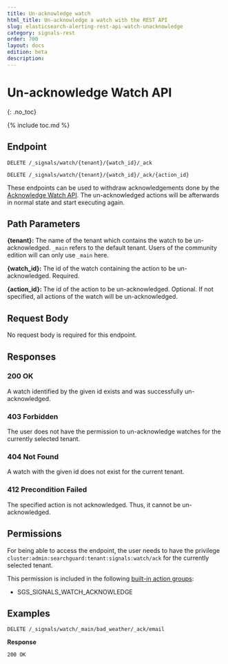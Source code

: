 ```yaml
---
title: Un-acknowledge watch
html_title: Un-acknowledge a watch with the REST API
slug: elasticsearch-alerting-rest-api-watch-unacknowledge
category: signals-rest
order: 700
layout: docs
edition: beta
description: 
---
```


<!--- Copyright 2019 floragunn GmbH -->

# Un-acknowledge Watch API
{: .no_toc}

{% include toc.md %}



## Endpoint

```
DELETE /_signals/watch/{tenant}/{watch_id}/_ack
```

```
DELETE /_signals/watch/{tenant}/{watch_id}/_ack/{action_id}
```

These endpoints can be used to withdraw acknowledgements done by the [Acknowledge Watch API](rest_api_watch_acknowledge.md). The un-acknowledged actions will be afterwards in normal state and start executing again.


## Path Parameters

**{tenant}:** The name of the tenant which contains the watch to be un-acknowledged. `_main` refers to the default tenant. Users of the community edition will can only use `_main` here.

**{watch_id}:** The id of the watch containing the action to be un-acknowledged. Required.

**{action_id}:** The id of the action to be un-acknowledged. Optional. If not specified, all actions of the watch will be un-acknowledged.

## Request Body

No request body is required for this endpoint.

## Responses

### 200 OK

A watch identified by the given id exists and was successfully un-acknowledged.

### 403 Forbidden

The user does not have the permission to un-acknowledge watches for the currently selected tenant. 

### 404 Not Found

A watch with the given id does not exist for the current tenant.

### 412 Precondition Failed

The specified action is not acknowledged. Thus, it cannot be un-acknowledged.

## Permissions

For being able to access the endpoint, the user needs to have the privilege `cluster:admin:searchguard:tenant:signals:watch/ack` for the currently selected tenant.

This permission is included in the following [built-in action groups](security_permissions.md):

* SGS\_SIGNALS\_WATCH\_ACKNOWLEDGE

## Examples


```
DELETE /_signals/watch/_main/bad_weather/_ack/email
```

**Response**

```
200 OK
``` 

